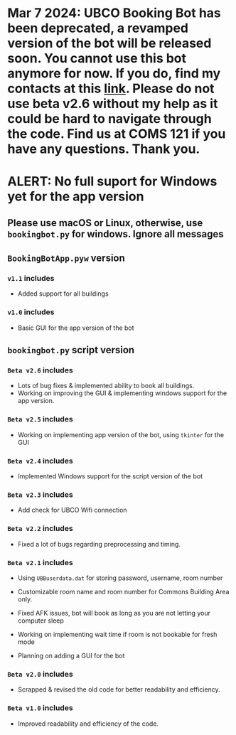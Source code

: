 # Mar 7 2024: UBCO Booking Bot has been deprecated, a revamped version of the bot will be released soon. You cannot use this bot anymore for now. If you do, find my contacts at this [link](https://rin-williams.github.io/contact.html). Please do not use beta v2.6 without my help as it could be hard to navigate through the code. Find us at COMS 121 if you have any questions. Thank you.

# ALERT: No full suport for Windows yet for the app version

## Please use macOS or Linux, otherwise, use `bookingbot.py` for windows. Ignore all messages

## `BookingBotApp.pyw` version

### `v1.1` includes

- Added support for all buildings

### `v1.0` includes

- Basic GUI for the app version of the bot

## `bookingbot.py` script version

### `Beta v2.6` includes

- Lots of bug fixes & implemented ability to book all buildings.
- Working on improving the GUI & implementing windows support for the app version.

### `Beta v2.5` includes

- Working on implementing app version of the bot, using `tkinter` for the GUI

### `Beta v2.4` includes

- Implemented Windows support for the script version of the bot

### `Beta v2.3` includes

- Add check for UBCO Wifi connection

### `Beta v2.2` includes

- Fixed a lot of bugs regarding preprocessing and timing.

### `Beta v2.1` includes

- Using `UBBuserdata.dat` for storing password, username, room number

- Customizable room name and room number for Commons Building Area only.

- Fixed AFK issues, bot will book as long as you are not letting your computer sleep

- Working on implementing wait time if room is not bookable for fresh mode

- Planning on adding a GUI for the bot

### `Beta v2.0` includes

- Scrapped & revised the old code for better readability and efficiency.

### `Beta v1.0` includes

- Improved readability and efficiency of the code.
